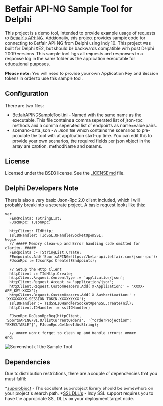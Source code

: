 # Betfair API-NG Sample Tool for Delphi
This project is a demo tool, intended to provide example usage of requests to [Betfair's API-NG](https://api.developer.betfair.com/services/webapps/docs/display/1smk3cen4v3lu3yomq5qye0ni/Betting+API+Home). 
Addtionally, this project provides sample code for connecting to Betfair API-NG from Delphi using Indy 10. This project was built for Delphi XE2, but should be backwards compatible with post Delphi 2009 versions. This sample tool logs all requests and responses to a response log in the same folder as the application executable for educational purposes. 

**Please note:** You will need to provide your own Application Key and Session tokens in order to use this sample tool.

## Configuration

There are two files:
* BetfairAPINGSampleTool.ini - Named with the same name as the executable. This file contains a comma seperated list of json-rpc methods and a comma seperated list of endpoints as name=value pairs.
* scenario-data.json - A Json file which contains the scenarios to pre-populate the tool with at application start-up time. You can edit this to provide your own scenarios, the required fields per json object in the array are caption, methodName and params.

## License

Licensed under the BSD3 license. See the [LICENSE.md](LICENSE.md) file.

## Delphi Developers Note

There is also a very basic Json-Rpc 2.0 client included, which I will probably break into a seperate project. A basic request looks like this:

```delphi
var
  FEndPoints: TStringList;
  FJsonRpc: TJsonRpc;

  httpClient: TIdHttp;
  sslIOHandler: TIdSSLIOHandlerSocketOpenSSL;
begin
  // ##### Memory clean-up and Error handling code omitted for clarity. #####
  FEndpoints := TStringList.Create;
  FEndpoints.Add('SportsAPING=https://beta-api.betfair.com/json-rpc');
  FJsonRpc := TJsonRpc.Create(FEndpoints);

  // Setup the Http Client
  httpClient := TIdHttp.Create;
  httpClient.Request.ContentType := 'application/json';
  httpClient.Request.Accept := 'application/json';
  httpClient.Request.CustomHeaders.Add('X-Application:' + 'XXXX-APP_KEY-XXXX');
  httpClient.Request.CustomHeaders.Add('X-Authentication:' + 'XXXXXXXXX-SESSION_TOKEN-XXXXXXXXX');
  sslIOHandler := TIdSSLIOHandlerSocketOpenSSL.Create(nil);
  httpClient.IOHandler := sslIOHandler;

  FJsonRpc.DoJsonRpcReq(httpClient, 'SportsAPING/v1.0/listCurrentOrders', '{"orderProjection": "EXECUTABLE"}', FJsonRpc.GetNewIdAsString);

  // ##### Don't forget to clean up and handle errors! #####
end;
```

![Screenshot of the Sample Tool](http://jamiei.com/blog/wp-content/uploads/2013/05/screenshot.png)

## Dependencies
Due to distribution restrictions, there are a couple of dependencies that you must fulfil:

*[superobject](https://code.google.com/p/superobject/) - The excellent superobject library should be somewhere on your project's search path.
*[SSL DLL's](http://www.indyproject.org/sockets/SSL.EN.aspx) - Indy SSL support requires you to have the appropriate SSL DLLs on your deployment target node.
